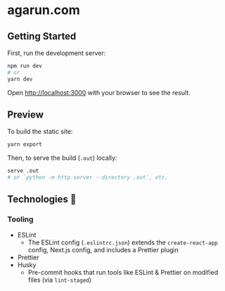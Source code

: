 # agarun.com

## Getting Started

First, run the development server:

```bash
npm run dev
# or
yarn dev
```

Open [http://localhost:3000](http://localhost:3000) with your browser to see the result.

## Preview

To build the static site:

```bash
yarn export
```

Then, to serve the build (`.out`) locally:

```bash
serve .out
# or `python -m http.server --directory .out`, etc.
```

## Technologies 🧰

### Tooling

- ESLint
  - The ESLint config (`.eslintrc.json`) extends the `create-react-app` config, Next.js config, and includes a Prettier plugin
- Prettier
- Husky
  - Pre-commit hooks that run tools like ESLint & Prettier on modified files (via `lint-staged`)
